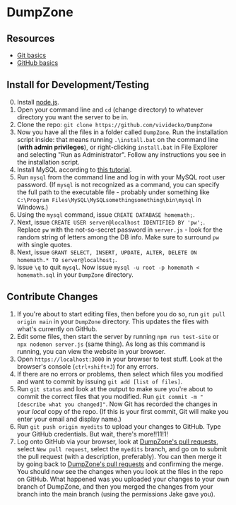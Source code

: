 # DumpZone
## Resources
* [Git basics](https://git-scm.com/book/en/v2/Git-Basics-Getting-a-Git-Repository)
* [GitHub basics](https://git-scm.com/book/en/v2/GitHub-Contributing-to-a-Project)

## Install for Development/Testing
0. Install [node.js](https://nodejs.org/en/download/).
1. Open your command line and `cd` (change directory) to whatever directory you want the server to be in.
2. Clone the repo: `git clone https://github.com/vividecko/DumpZone`
3. Now you have all the files in a folder called `DumpZone`. Run the installation script inside: that means running `.\install.bat` on the command line (**with admin privileges**), or right-clicking `install.bat` in File Explorer and selecting "Run as Administrator". Follow any instructions you see in the installation script.
4. Install MySQL according to [this tutorial](https://www.prisma.io/dataguide/mysql/setting-up-a-local-mysql-database).
5. Run `mysql` from the command line and log in with your MySQL root user password. (If `mysql` is not recognized as a command, you can specify the full path to the executable file - probably under something like `C:\Program Files\MySQL\MySQLsomethingsomething\bin\mysql` in Windows.)
6. Using the `mysql` command, issue `CREATE DATABASE homemath;`.
7. Next, issue `CREATE USER server@localhost IDENTIFIED BY 'pw';`. Replace `pw` with the not-so-secret password in `server.js` - look for the random string of letters among the DB info. Make sure to surround `pw` with single quotes.
8. Next, issue `GRANT SELECT, INSERT, UPDATE, ALTER, DELETE ON homemath.* TO server@localhost;`.
9. Issue `\q` to quit `mysql`. Now issue `mysql -u root -p homemath < homemath.sql` in your `DumpZone` directory.

## Contribute Changes
1. If you're about to start editing files, then before you do so, run `git pull origin main` in your `DumpZone` directory. This updates the files with what's currently on GitHub.
2. Edit some files, then start the server by running `npm run test-site` or `npx nodemon server.js` (same thing). As long as this command is running, you can view the website in your browser.
3. Open `https://localhost:3000` in your browser to test stuff. Look at the browser's console (`ctrl+shift+J`) for any errors.
4. If there are no errors or problems, then select which files you modified and want to commit by issuing `git add [list of files]`.
5. Run `git status` and look at the output to make sure you're about to commit the correct files that you modified.
Run `git commit -m "[describe what you changed]"`. Now Git has recorded the changes in your *local* copy of the repo. (If this is your first commit, Git will make you enter your email and display name.)
6. Run `git push origin myedits` to upload your changes to GitHub. Type your GitHub credentials. But wait, there's more!!11!1!
7. Log onto GitHub via your browser, look at [DumpZone's pull requests](https://github.com/vividecko/DumpZone/pulls), select `New pull request`, select the `myedits` branch, and go on to submit the pull request (with a description, preferably). You can then merge it by going back to [DumpZone's pull requests](https://github.com/vividecko/DumpZone/pulls) and confirming the merge. You should now see the changes when you look at the files in the repo on GitHub. What happened was you uploaded your changes to your own branch of DumpZone, and then you merged the changes from your branch into the main branch (using the permissions Jake gave you).
